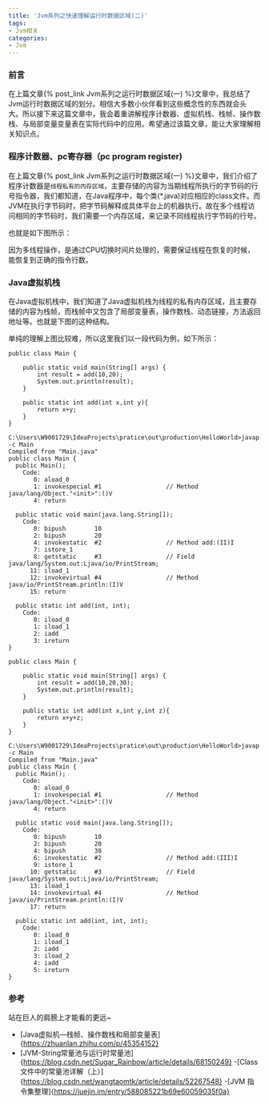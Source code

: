 ```yaml
---
title: 'Jvm系列之快速理解运行时数据区域(二)'
tags:
- Jvm相关
categories:
- Jvm
---
```


### 前言
在上篇文章{% post_link Jvm系列之运行时数据区域(一) %}文章中，我总结了Jvm运行时数据区域的划分。相信大多数小伙伴看到这些概念性的东西就会头大。所以接下来这篇文章中，我会着重讲解程序计数器、虚拟机栈、栈帧、操作数栈、与局部变量变量表在实际代码中的应用。希望通过该篇文章，能让大家理解相关知识点。


### 程序计数器、pc寄存器（pc program register)
在上篇文章{% post_link Jvm系列之运行时数据区域(一) %}文章中，我们介绍了程序计数器是`线程私有的内存区域`，主要存储的内容为当期线程所执行的字节码的行号指令器，我们都知道，在Java程序中，每个类(*.java)对应相应的class文件。而JVM在执行字节码时，把字节码解释成具体平台上的机器执行。故在多个线程访问相同的字节码时，我们需要一个内存区域，来记录不同线程执行字节码的行号。

也就是如下图所示：


因为多线程操作，是通过CPU切换时间片处理的，需要保证线程在恢复的时候，能恢复到正确的指令行数。


### Java虚拟机栈
在Java虚拟机栈中，我们知道了Java虚拟机栈为线程的私有内存区域，且主要存储的内容为栈帧，而栈帧中又包含了局部变量表，操作数栈、动态链接，方法返回地址等。也就是下图的这种结构。


单纯的理解上图比较难，所以这里我们以一段代码为例，如下所示：

```
public class Main {

    public static void main(String[] args) {
        int result = add(10,20);
        System.out.println(result);
    }

    public static int add(int x,int y){
        return x+y;
    }
}

```

```
C:\Users\W9001729\IdeaProjects\pratice\out\production\HelloWorld>javap -c Main
Compiled from "Main.java"
public class Main {
  public Main();
    Code:
       0: aload_0
       1: invokespecial #1                  // Method java/lang/Object."<init>":()V
       4: return

  public static void main(java.lang.String[]);
    Code:
       0: bipush        10
       2: bipush        20
       4: invokestatic  #2                  // Method add:(II)I
       7: istore_1
       8: getstatic     #3                  // Field java/lang/System.out:Ljava/io/PrintStream;
      11: iload_1
      12: invokevirtual #4                  // Method java/io/PrintStream.println:(I)V
      15: return

  public static int add(int, int);
    Code:
       0: iload_0
       1: iload_1
       2: iadd
       3: ireturn
}
```


```
public class Main {

    public static void main(String[] args) {
        int result = add(10,20,30);
        System.out.println(result);
    }

    public static int add(int x,int y,int z){
        return x+y+z;
    }
}
```

```
C:\Users\W9001729\IdeaProjects\pratice\out\production\HelloWorld>javap -c Main
Compiled from "Main.java"
public class Main {
  public Main();
    Code:
       0: aload_0
       1: invokespecial #1                  // Method java/lang/Object."<init>":()V
       4: return

  public static void main(java.lang.String[]);
    Code:
       0: bipush        10
       2: bipush        20
       4: bipush        30
       6: invokestatic  #2                  // Method add:(III)I
       9: istore_1
      10: getstatic     #3                  // Field java/lang/System.out:Ljava/io/PrintStream;
      13: iload_1
      14: invokevirtual #4                  // Method java/io/PrintStream.println:(I)V
      17: return

  public static int add(int, int, int);
    Code:
       0: iload_0
       1: iload_1
       2: iadd
       3: iload_2
       4: iadd
       5: ireturn
}
```

### 参考
站在巨人的肩膀上才能看的更远~
- [Java虚拟机—栈帧、操作数栈和局部变量表]{https://zhuanlan.zhihu.com/p/45354152}
- [JVM-String常量池与运行时常量池]{https://blog.csdn.net/Sugar_Rainbow/article/details/68150249}
-[Class文件中的常量池详解（上）]{https://blog.csdn.net/wangtaomtk/article/details/52267548}
-[JVM 指令集整理]{https://juejin.im/entry/588085221b69e60059035f0a}